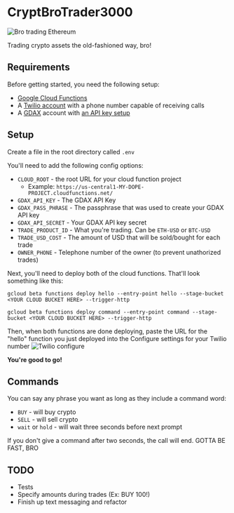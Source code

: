 # CryptBroTrader3000
![Bro trading Ethereum](http://i.imgur.com/0wDRpCG.jpg)

Trading crypto assets the old-fashioned way, bro!

## Requirements
Before getting started, you need the following setup:
  * [Google Cloud Functions](https://cloud.google.com/functions/)
  * A [Twilio account](https://www.twilio.com) with a phone number capable of receiving calls
  * A [GDAX](https://www.gdax.com/) account with [an API key setup](https://support.gdax.com/customer/en/portal/articles/2425383-how-can-i-create-an-api-key-for-gdax-)

## Setup
Create a file in the root directory called `.env`

You'll need to add the following config options:
  * `CLOUD_ROOT` - the root URL for your cloud function project
    * Example: `https://us-central1-MY-DOPE-PROJECT.cloudfunctions.net/`
  * `GDAX_API_KEY` - The GDAX API Key
  * `GDAX_PASS_PHRASE` - The passphrase that was used to create your GDAX API key
  * `GDAX_API_SECRET` - Your GDAX API key secret
  * `TRADE_PRODUCT_ID` - What you're trading. Can be `ETH-USD` or `BTC-USD`
  * `TRADE_USD_COST` - The amount of USD that will be sold/bought for each trade
  * `OWNER_PHONE` - Telephone number of the owner (to prevent unathorized trades)

Next, you'll need to deploy both of the cloud functions. That'll look something like this:
```
gcloud beta functions deploy hello --entry-point hello --stage-bucket <YOUR CLOUD BUCKET HERE> --trigger-http

gcloud beta functions deploy command --entry-point command --stage-bucket <YOUR CLOUD BUCKET HERE> --trigger-http
```

Then, when both functions are done deploying, paste the URL for the "hello" function you just deployed into the Configure settings for your Twilio number
![Twilio configure](http://i.imgur.com/5W3v8ok.png)

**You're good to go!**

## Commands
You can say any phrase you want as long as they include a command word:

* `BUY` - will buy crypto
* `SELL` - will sell crypto
* `wait` or `hold` - will wait three seconds before next prompt

If you don't give a command after two seconds, the call will end. GOTTA BE FAST, BRO

## TODO
* Tests
* Specify amounts during trades (Ex: BUY 100!)
* Finish up text messaging and refactor
